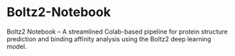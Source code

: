 # Boltz2-Notebook
Boltz2 Notebook – A streamlined Colab-based pipeline for protein structure prediction and binding affinity analysis using the Boltz2 deep learning model.

